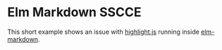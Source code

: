 # Elm Markdown SSCCE

This short example shows an issue with [highlight.js](http://highlightjs.org)
running inside [elm-markdown](https://github.com/evancz/elm-markdown).
